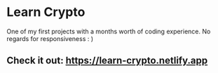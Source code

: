 # Learn Crypto

One of my first projects with a months worth of coding experience. No regards for responsiveness : )

## Check it out: https://learn-crypto.netlify.app
